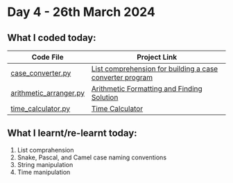 # Day 4 - 26th March 2024

## What I coded today:

| Code File                                    | Project Link                                                                                                          |
|----------------------------------------------|-----------------------------------------------------------------------------------------------------------------------|
| [case_converter.py](./case_converter.py)     | [List comprehension for building a case converter program](https://www.freecodecamp.org/learn/scientific-computing-with-python/learn-list-comprehension-by-building-a-case-converter-program)                           |
| [arithmetic_arranger.py](./arithmetic_arranger.py) | [Arithmetic Formatting and Finding Solution](https://www.freecodecamp.org/learn/scientific-computing-with-python/scientific-computing-with-python-projects/arithmetic-formatter) |
| [time_calculator.py](time_calculator.py)     | [Time Calculator](https://www.freecodecamp.org/learn/scientific-computing-with-python/scientific-computing-with-python-projects/time-calculator)                               |

## What I learnt/re-learnt today:
1. List comprahension
2. Snake, Pascal, and Camel case naming conventions
3. String manipulation
4. Time manipulation
